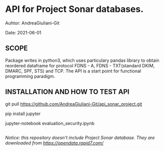 # API for Project Sonar databases.

Auhtor: AndreaGiuliani-Git

Date: 2021-06-01


## SCOPE
Package writes in python3, which uses particulary pandas library to obtain reordered dataframe for protocol FDNS - A, FDNS - TXT(standard DKIM, DMARC, SPF, STS) and TCP. The API is a start point for functional programming paradigm.

## INSTALLATION AND HOW TO TEST API
git pull https://github.com/AndreaGiuliani-Git/api_sonar_project.git

pip install jupyter

jupyter-notebook evaluation_security.ipynb

##
*Notice: this repository doesn't include Project Sonar database. They are downloaded from https://opendata.rapid7.com/*
